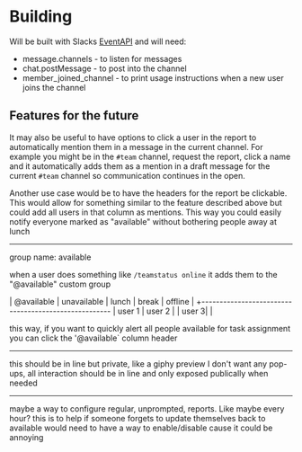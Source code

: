 # Building

Will be built with Slacks [EventAPI](https://api.slack.com/events-api) and will need:

- message.channels - to listen for messages
- chat.postMessage - to post into the channel
- member_joined_channel - to print usage instructions when a new user joins the channel

## Features for the future

It may also be useful to have options to click a user in the report to automatically mention them in a message in the current channel. For example you might be in the `#team` channel, request the report, click a name and it automatically adds them as a mention in a draft message for the current `#team` channel so communication continues in the open.

Another use case would be to have the headers for the report be clickable. This would allow for something similar to the feature described above but could add all users in that column as mentions. This way you could easily notify everyone marked as "available" without bothering people away at lunch

---
group name: available

when a user does something like `/teamstatus online` it adds them to the "@available" custom group

| @available | unavailable | lunch | break | offline |
+-----------------------------------------------------
| user 1     | user 2      |       | user 3|         |

this way, if you want to quickly alert all people available for task assignment you can click the '@available` column header

---

this should be in line but private, like a giphy preview
I don't want any pop-ups, all interaction should be in line and only exposed publically when needed

---

maybe a way to configure regular, unprompted, reports. Like maybe every hour?
this is to help if someone forgets to update themselves back to available
would need to have a way to enable/disable cause it could be annoying
